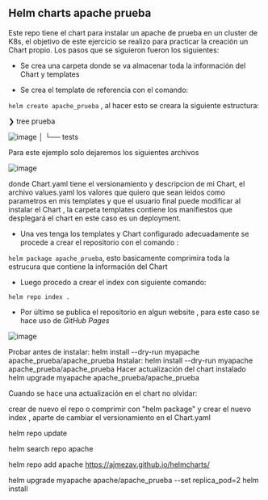 ## Helm charts apache prueba

 Este repo tiene el chart para instalar un apache de prueba en un cluster de K8s, el objetivo de este ejercicio se realizo para practicar la creación un Chart propio. Los pasos que se siguieron fueron los siguientes:
 
 * Se crea una carpeta donde se va almacenar toda la información del Chart y templates
 
 * Se crea el template de referencia con el comando: 
 
  `helm create apache_prueba`  , al hacer esto se creara la siguiente estructura: 

❯ tree prueba

![image](https://user-images.githubusercontent.com/56460214/137990437-f85fa675-086a-4997-8982-5f231bd69491.png)
│   └── tests

Para este ejemplo solo dejaremos los siguientes archivos 

![image](https://user-images.githubusercontent.com/56460214/137990536-00d1ad70-ba77-4b4f-9ccf-ca9e8d9c0bdb.png)



donde Chart.yaml tiene el versionamiento y descripcion de mi Chart, el archivo values.yaml los valores que quiero que sean leidos como parametros en mis templates y que el usuario final puede modificar al instalar el Chart , la carpeta templates contiene los manifiestos que desplegará el chart en este caso es un deployment.

* Una ves tenga los templates y Chart configurado adecuadamente se procede a crear el repositorio con el comando : 
 
`helm package apache_prueba`, esto basicamente comprimira toda la estrucura que contiene la información del Chart

* Luego procedo a crear el index con siguiente comando:

`helm repo index .`

* Por último se publica el repositorio en algun website , para este caso se hace uso de _GitHub Pages_

![image](https://user-images.githubusercontent.com/56460214/137991145-cdf14975-f54b-4cd7-9f71-e949bd2e17c9.png)


Probar antes de instalar:
helm install --dry-run myapache apache_prueba/apache_prueba
Instalar:
helm install --dry-run myapache apache_prueba/apache_prueba
Hacer actualización del chart instalado
helm upgrade myapache apache_prueba/apache_prueba

Cuando se hace una actualización en el chart no olvidar:

crear de nuevo el repo o comprimir con "helm package" y crear el nuevo index , aparte de cambiar el versionamiento en el Chart.yaml

helm repo update

helm search repo apache

helm repo add apache https://ajmezav.github.io/helmcharts/

helm upgrade  myapache apache/apache_prueba --set replica_pod=2
helm install 
